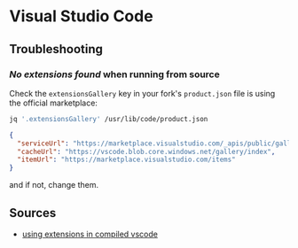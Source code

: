 # Visual Studio Code

## Troubleshooting

### _No extensions found_ when running from source

Check the `extensionsGallery` key in your fork's `product.json` file is using the official marketplace:

```sh
jq '.extensionsGallery' /usr/lib/code/product.json
```

```json
{
  "serviceUrl": "https://marketplace.visualstudio.com/_apis/public/gallery",
  "cacheUrl": "https://vscode.blob.core.windows.net/gallery/index",
  "itemUrl": "https://marketplace.visualstudio.com/items"
}
```

and if not, change them.

## Sources

- [using extensions in compiled vscode]

[using extensions in compiled vscode]: https://stackoverflow.com/questions/44057402/using-extensions-in-compiled-vscode#45291490

[official product.json]: https://github.com/Microsoft/vscode/blob/master/product.json
